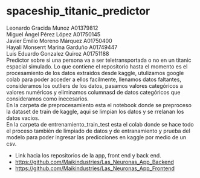 # spaceship_titanic_predictor
Leonardo Gracida Munoz A01379812
<br>
Miguel Ángel Pérez López A01750145
<br>
Javier Emilio Moreno Márquez A01750400
<br>
Hayali Monserrt Marina Garduño A01749447
<br>
Luis Eduardo Gonzalez Quiroz A01751188
<br>
Predictor sobre si una persona va a ser teletransportada o no en un titanic espacial simulado.
Lo que contiene el repositorio hasta el momento es el procesamiento de los datos extraidos desde kaggle, utulizamos google colab para poder acceder a ellos facilmente, llenamos datos faltantes, consideramos los outliers de los datos, pasamos valores categóricos a valores numéricos y eliminamos columnasd de datos categóricos que consideramos como inecesarios.
<br>En la carpeta de preprocesamiento esta el notebook donde se preproceso la dataset de train de kaggle, aqui se limpian los datos y se rrelanan los datos vacios.
<br>En la carpeta de entrenamiento_train_test esta el colab donde se hace todo el proceso también de limpiado de datos y de entranamiento y prueba del modelo para poder ingresar las predicciones en kaggle por medio de un csv.
- Link hacia los repositorios de la app, front end y back end.
- https://github.com/Maikindustries/Las_Neuronas_App_Backend
- https://github.com/Maikindustries/Las_Neuronas_App_Frontend
